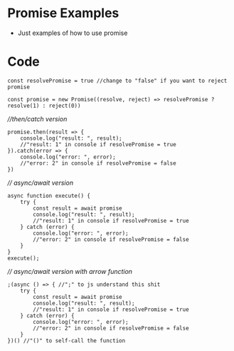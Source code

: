 # Promise Examples
 - Just examples of how to use promise
 
# Code 
``` 
const resolvePromise = true //change to "false" if you want to reject promise

const promise = new Promise((resolve, reject) => resolvePromise ? resolve(1) : reject(0))
```

*//then/catch version*

```
promise.then(result => {
    console.log("result: ", result); 
    //"result: 1" in console if resolvePromise = true
}).catch(error => {
    console.log("error: ", error); 
    //"error: 2" in console if resolvePromise = false
})
```

*// async/await version*

```
async function execute() {
    try {
        const result = await promise
        console.log("result: ", result); 
        //"result: 1" in console if resolvePromise = true
    } catch (error) {
        console.log("error: ", error); 
        //"error: 2" in console if resolvePromise = false
    }
}
execute();
```

*// async/await version with arrow function*

```
;(async () => { //";" to js understand this shit
    try {
        const result = await promise
        console.log("result: ", result); 
        //"result: 1" in console if resolvePromise = true
    } catch (error) {
        console.log("error: ", error); 
        //"error: 2" in console if resolvePromise = false
    }
})() //"()" to self-call the function
```
